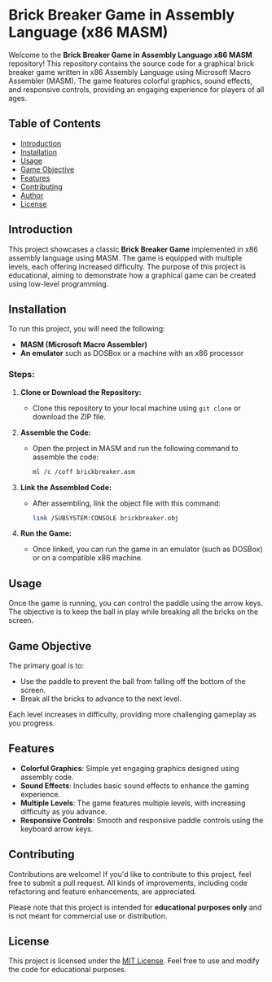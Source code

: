 # Brick Breaker Game in Assembly Language (x86 MASM)

Welcome to the **Brick Breaker Game in Assembly Language x86 MASM** repository! This repository contains the source code for a graphical brick breaker game written in x86 Assembly Language using Microsoft Macro Assembler (MASM). The game features colorful graphics, sound effects, and responsive controls, providing an engaging experience for players of all ages.

## Table of Contents

- [Introduction](#introduction)
- [Installation](#installation)
- [Usage](#usage)
- [Game Objective](#game-objective)
- [Features](#features)
- [Contributing](#contributing)
- [Author](#author)
- [License](#license)

## Introduction

This project showcases a classic **Brick Breaker Game** implemented in x86 assembly language using MASM. The game is equipped with multiple levels, each offering increased difficulty. The purpose of this project is educational, aiming to demonstrate how a graphical game can be created using low-level programming.

## Installation

To run this project, you will need the following:

- **MASM (Microsoft Macro Assembler)**
- **An emulator** such as DOSBox or a machine with an x86 processor

### Steps:

1. **Clone or Download the Repository:**
   - Clone this repository to your local machine using `git clone` or download the ZIP file.

2. **Assemble the Code:**
   - Open the project in MASM and run the following command to assemble the code:
     ```bash
     ml /c /coff brickbreaker.asm
     ```

3. **Link the Assembled Code:**
   - After assembling, link the object file with this command:
     ```bash
     link /SUBSYSTEM:CONSOLE brickbreaker.obj
     ```

4. **Run the Game:**
   - Once linked, you can run the game in an emulator (such as DOSBox) or on a compatible x86 machine.

## Usage

Once the game is running, you can control the paddle using the arrow keys. The objective is to keep the ball in play while breaking all the bricks on the screen.

## Game Objective

The primary goal is to:

- Use the paddle to prevent the ball from falling off the bottom of the screen.
- Break all the bricks to advance to the next level.

Each level increases in difficulty, providing more challenging gameplay as you progress.

## Features

- **Colorful Graphics**: Simple yet engaging graphics designed using assembly code.
- **Sound Effects**: Includes basic sound effects to enhance the gaming experience.
- **Multiple Levels**: The game features multiple levels, with increasing difficulty as you advance.
- **Responsive Controls**: Smooth and responsive paddle controls using the keyboard arrow keys.

## Contributing

Contributions are welcome! If you'd like to contribute to this project, feel free to submit a pull request. All kinds of improvements, including code refactoring and feature enhancements, are appreciated.

Please note that this project is intended for **educational purposes only** and is not meant for commercial use or distribution.



## License

This project is licensed under the [MIT License](LICENSE). Feel free to use and modify the code for educational purposes.
